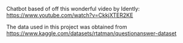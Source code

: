 Chatbot based of off this wonderful video by Idently: https://www.youtube.com/watch?v=CkkjXTER2KE

The data used in this project was obtained from https://www.kaggle.com/datasets/rtatman/questionanswer-dataset


